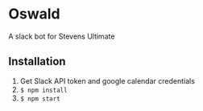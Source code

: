 # Oswald
A slack bot for Stevens Ultimate

## Installation
1. Get Slack API token and google calendar credentials
2. `$ npm install`
3. `$ npm start`
